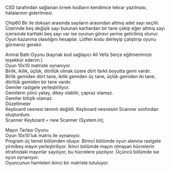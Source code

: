 CSD tarafından sağlanan örnek kodların kendimce tekrar yazılması, hatalarının giderilmesi.

Chip60
Bir ile doksan arasında sayıların arasından altmış adet sayı seçilir. Üzerinde beş değişik sayı bulunan kartlardan bir tane çekip eğer altmış sayı içerisinde karttaki beş sayı var ise oyunun görevi yerine getirilmiş olunur. Oyun kazanma olasılığını hesaplar. Lütfen kodu derleyip çalıştırıp oyunu görmeniz gerekir. 

Amiral Battı Oyunu (kaynak kod sağlayıcı Ali Vefa Serçe eğitmenimize teşekkür ederim.)<br/>
Oyun 10x10 matriste oynanıyor.<br/>
Birlik, ikilik, üçlük, dörtlük olmak üzere dört farklı boyutta gemi vardır.<br/>
Birlik gemiden dört tane, ikilik gemiden üç tane, üçlük gemiden iki tane, dörtlük gemiden bir tane vardır.<br/>
Gemiler rastgele yerleştiriliyor.<br/>
Gemilerin yönü yatay, dikey olabilir, çapraz olamaz.<br/>
Gemiler bitişik olamaz.<br/>
Düzeltmeler<br/>
Keyboard nesnesi tanımlı değildi. Keyboard nesnesini Scanner sınıfından oluşturdum.<br/>
Scanner Keyboard = new Scanner (System.in);<br/>

Mayın Tarlası Oyunu<br/>
Oyun 10x10'luk matris ile oynanıyor.<br/>
Program üç temel bölümden oluşur. Birinci bölümde oyun alanına rastgele yirmibeş mayın yerleştiriliyor. İkinci bölümde mayın olmayan hücrelerin etrafındaki mayınlar sayılıyor, bu hücrelere yazılıyor. Üçüncü bölümde ise oyun oynanıyor. <br/>
Oyuncunun hamleleri ikinci bir matriste tutuluyor. <br/>


